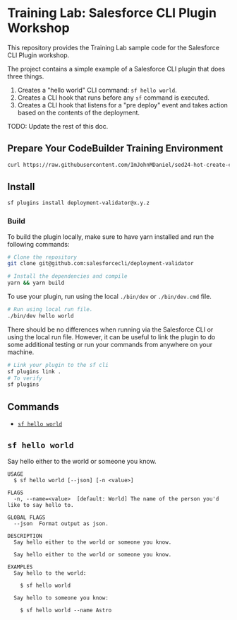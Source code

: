 # Training Lab: Salesforce CLI Plugin Workshop

This repository provides the Training Lab sample code for the Salesforce CLI Plugin workshop.

The project contains a simple example of a Salesforce CLI plugin that does three things.

1. Creates a "hello world" CLI command: `sf hello world`.
2. Creates a CLI hook that runs before any `sf` command is executed.
3. Creates a CLI hook that listens for a "pre deploy" event and takes action based on the contents of the deployment.

TODO: Update the rest of this doc.

## Prepare Your CodeBuilder Training Environment

```bash
curl https://raw.githubusercontent.com/ImJohnMDaniel/sed24-hot-create-cli-plugin/main/setup-training-lab | bash
```

## Install

```bash
sf plugins install deployment-validator@x.y.z
```

### Build

To build the plugin locally, make sure to have yarn installed and run the following commands:

```bash
# Clone the repository
git clone git@github.com:salesforcecli/deployment-validator

# Install the dependencies and compile
yarn && yarn build
```

To use your plugin, run using the local `./bin/dev` or `./bin/dev.cmd` file.

```bash
# Run using local run file.
./bin/dev hello world
```

There should be no differences when running via the Salesforce CLI or using the local run file. However, it can be useful to link the plugin to do some additional testing or run your commands from anywhere on your machine.

```bash
# Link your plugin to the sf cli
sf plugins link .
# To verify
sf plugins
```

## Commands

<!-- commands -->

- [`sf hello world`](#sf-hello-world)

## `sf hello world`

Say hello either to the world or someone you know.

```
USAGE
  $ sf hello world [--json] [-n <value>]

FLAGS
  -n, --name=<value>  [default: World] The name of the person you'd like to say hello to.

GLOBAL FLAGS
  --json  Format output as json.

DESCRIPTION
  Say hello either to the world or someone you know.

  Say hello either to the world or someone you know.

EXAMPLES
  Say hello to the world:

    $ sf hello world

  Say hello to someone you know:

    $ sf hello world --name Astro
```

<!-- commandsstop -->
